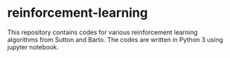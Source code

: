 # reinforcement-learning
This repository contains codes for various reinforcement learning algorithms from Sutton and Barto. The codes are written in Python 3 using jupyter notebook.
